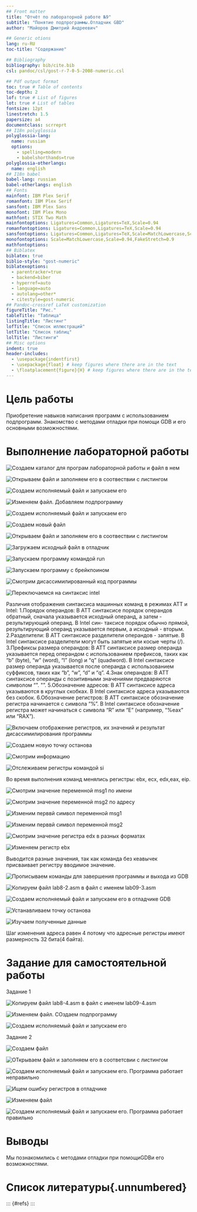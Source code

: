 ```yaml
---
## Front matter
title: "Отчёт по лабораторной работе №9"
subtitle: "Понятие подпрограммы.Отладчик GBD"
author: "Майоров Дмитрий Андреевич"

## Generic otions
lang: ru-RU
toc-title: "Содержание"

## Bibliography
bibliography: bib/cite.bib
csl: pandoc/csl/gost-r-7-0-5-2008-numeric.csl

## Pdf output format
toc: true # Table of contents
toc-depth: 2
lof: true # List of figures
lot: true # List of tables
fontsize: 12pt
linestretch: 1.5
papersize: a4
documentclass: scrreprt
## I18n polyglossia
polyglossia-lang:
  name: russian
  options:
	- spelling=modern
	- babelshorthands=true
polyglossia-otherlangs:
  name: english
## I18n babel
babel-lang: russian
babel-otherlangs: english
## Fonts
mainfont: IBM Plex Serif
romanfont: IBM Plex Serif
sansfont: IBM Plex Sans
monofont: IBM Plex Mono
mathfont: STIX Two Math
mainfontoptions: Ligatures=Common,Ligatures=TeX,Scale=0.94
romanfontoptions: Ligatures=Common,Ligatures=TeX,Scale=0.94
sansfontoptions: Ligatures=Common,Ligatures=TeX,Scale=MatchLowercase,Scale=0.94
monofontoptions: Scale=MatchLowercase,Scale=0.94,FakeStretch=0.9
mathfontoptions:
## Biblatex
biblatex: true
biblio-style: "gost-numeric"
biblatexoptions:
  - parentracker=true
  - backend=biber
  - hyperref=auto
  - language=auto
  - autolang=other*
  - citestyle=gost-numeric
## Pandoc-crossref LaTeX customization
figureTitle: "Рис."
tableTitle: "Таблица"
listingTitle: "Листинг"
lofTitle: "Список иллюстраций"
lotTitle: "Список таблиц"
lolTitle: "Листинги"
## Misc options
indent: true
header-includes:
  - \usepackage{indentfirst}
  - \usepackage{float} # keep figures where there are in the text
  - \floatplacement{figure}{H} # keep figures where there are in the text
---
```


# Цель работы

Приобретение навыков написания программ с использованием подпрограмм. Знакомство с методами отладки при помощи GDB и его основными возможностями.



# Выполнение лабораторной работы

![Создаем каталог для програм лабораторной работы и файл в нем](image/01.png)

![Открываем файл и заполняем его в соотвествии с листингом](image/02.png)

![Создаем исполняемый файл и запускаем его](image/03.png)

![Изменяем файл. Добавляем подпрограмму](image/04.png)

![Создаем исполняемый файл и запускаем его](image/05.png)

![Создаем новый файл](image/06.png)

![Открываем файл и заполняем его в соотвествии с листингом](image/07.png)

![Загружаем исходный файл в отладчик](image/08.png)

![Запускаем программу командой run](image/09.png)

![Запускаем программу с брейкпоином](image/10.png)

![Смотрим дисассимилированный код программы](image/11.png)

![Переключаемся на синтаксис intel](image/12.png)

Различия отображения синтаксиса машинных команд в режимах ATT и Intel:
1.Порядок операндов: В ATT синтаксисе порядок операндов обратный, сначала указывается исходный операнд, а затем - результирующий операнд. В Intel син- таксисе порядок обычно прямой, результирующий операнд указывается первым, а исходный - вторым.
2.Разделители: В ATT синтаксисе разделители операндов - запятые. В Intel синтаксисе разделители могут быть запятые или косые черты (/).
3.Префиксы размера операндов: В ATT синтаксисе размер операнда указывается перед операндом с использованием префиксов, таких как “b” (byte), “w” (word), “l” (long) и “q” (quadword). В Intel синтаксисе размер операнда указывается после операнда с использованием суффиксов, таких как “b”, “w”, “d” и “q”.
4.Знак операндов: В ATT синтаксисе операнды с позитивными значениями предваряются символом “". "”.
5.Обозначение адресов: В ATT синтаксисе адреса указываются в круглых скобках. В Intel синтаксисе адреса указываются без скобок.
6.Обозначение регистров: В ATT синтаксисе обозначение регистра начинается с символа “%”. В Intel синтаксисе обозначение регистра может начинаться с символа “R” или “E” (например, “%eax” или “RAX”).

![Включаем отображение регистров, их значений и результат дисассимилирования программы](image/13.png)

![Создаем новую точку останова](image/14.png)

![Смотрим информацию](image/15.png)

![Отслеживаем регистры командой si](image/16.png)

Во время выполнения команд менялись регистры: ebx, ecx, edx,eax, eip.

![Смотрим значение переменной msg1 по имени](image/17.png)

![Смотрим значение переменной msg2 по адресу](image/18.png)

![Изменим перввй символ переменной msg1](image/19.png)

![Изменим перввй символ переменной msg2](image/20.png)

![Смотрим значение регистра edx в разных форматах](image/21.png)

![Изменяем регистр ebx](image/22.png)

Выводится разные значения, так как команда без кеавычек присваивает регистру вводимое значение.

![Прописываем команды для завершения программы и выхода из GDB](image/23.png)

![Копируем файл lab8-2.asm в файл с именем lab09-3.asm](image/24.png)

![Создаем исполняемый файл и запускаем его в отладчике GDB](image/25.png)

![Устанавливаем точку останова](image/26.png)

![Изучаем полученные данные](image/27.png)

Шаг изменения адреса равен 4 потому что адресные регистры имеют размерность 32 бита(4 байта).

# Задание для самостоятельной работы

Задание 1

![Копируем файл lab8-4.asm в файл с именем lab09-4.asm](image/28.png)

![Изменяем файл. СОздаем подпрограмму](image/29.png)

![Создаем исполняемый файл и запускаем его](image/30.png)

Задание 2

![Создаем файл](image/31.png)

![ОТкрываем файл и заполняем его в соответсвии с листингом](image/32.png)

![Создаем исполняемый файл и запускаем его. Программа работает неправильно](image/33.png)

![Ищем ошибку регистров в отладчике](image/34.png)

![Изменяем файл](image/35.png)

![Создаем исполняемый файл и запускаем его. Программа работает правильно](image/36.png)

# Выводы

Мы познакомились с методами отладки при помощиGDBи его возможностями.

# Список литературы{.unnumbered}

::: {#refs}
:::
